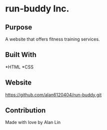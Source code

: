 # run-buddy Inc.

## Purpose
A website that offers fitness training services.

## Built With
*HTML
*CSS

## Website
https://github.com/alan6120404/run-buddy.git

## Contribution
Made with love by Alan Lin
